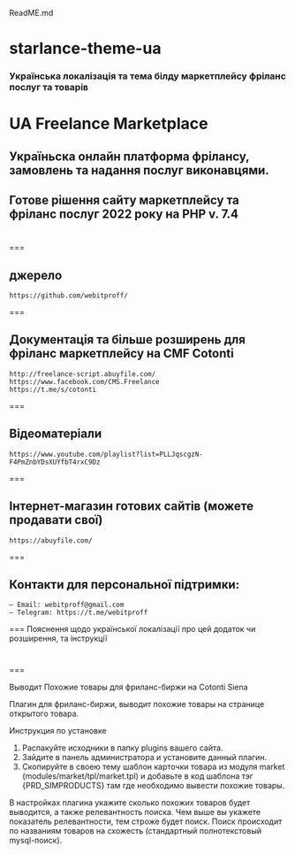 ReadME.md
# starlance-theme-ua
### Українська локалізація та тема білду маркетплейсу фріланс послуг та товарів
# UA Freelance Marketplace
## Україньска онлайн платформа фрілансу, замовлень та надання послуг виконавцями. 
## Готове рішення сайту маркетплейсу та фріланс послуг 2022 року на PHP v. 7.4
# 


===
## джерело
	https://github.com/webitproff/
===
## Документація та більше розширень для фріланс маркетплейсу на CMF Cotonti
	http://freelance-script.abuyfile.com/
	https://www.facebook.com/CMS.Freelance
	https://t.me/s/cotonti
===
## Вiдеоматеріали
	https://www.youtube.com/playlist?list=PLLJqscgzN-F4PmZnbYDsXUYfbT4rxC9Dz
===
## Інтернет-магазин готових сайтів (можете продавати свої)
	https://abuyfile.com/
===
## Контакти для персональної підтримки:
	— Email: webitproff@gmail.com
	— Telegram: https://t.me/webitproff
===
Пояснення щодо української локалізації про цей додаток чи розширення, та інструкції 

# 
===

Выводит Похожие товары для фриланс-биржи на Cotonti Siena

Плагин для фриланс-биржи, выводит похожие товары на странице открытого товара.

Инструкция по установке

1. Распакуйте исходники в папку plugins вашего сайта.
2. Зайдите в панель администратора и установите данный плагин.
3. Скопируйте в своею тему шаблон карточки товара из модуля market (modules/market/tpl/market.tpl) и добавьте в код шаблона тэг {PRD_SIMPRODUCTS} там где необходимо вывести похожие товары.

В настройках плагина укажите сколько похожих товаров будет выводится, а также релевантность поиска. Чем выше вы укажете показатель релевантности, тем строже будет поиск. Поиск происходит по названиям товаров на схожесть (стандартный полнотекстовый mysql-поиск).
